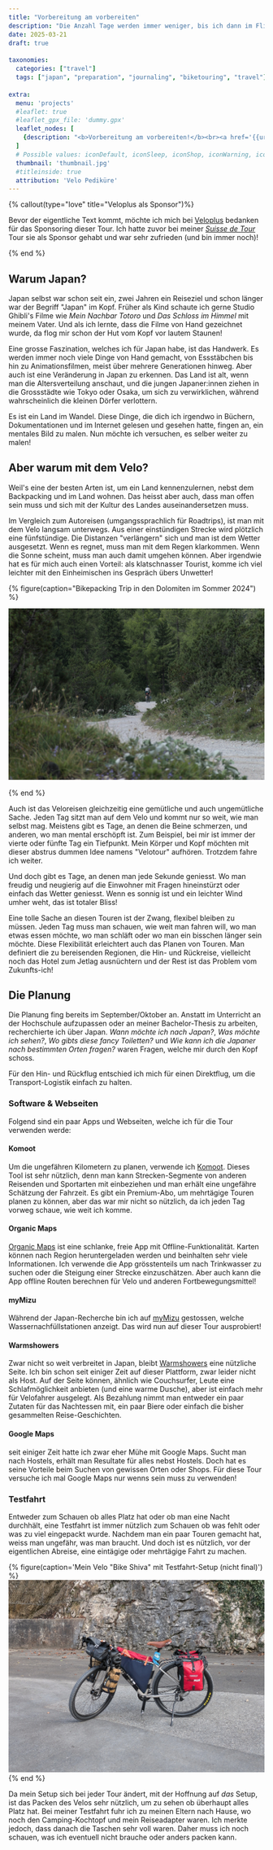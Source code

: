 ```yaml
---
title: "Vorbereitung am vorbereiten" 
description: "Die Anzahl Tage werden immer weniger, bis ich dann im Flieger hocke und Zeit verplempern muss, bis ich in Japan ankomme. Bevor das alles geschiet, muss noch das Velo aufgefrischt werden und ich werde etwas über die Planung dieser Tour erzählen!"
date: 2025-03-21
draft: true

taxonomies:
  categories: ["travel"]
  tags: ["japan", "preparation", "journaling", "biketouring", "travel"]

extra:
  menu: 'projects'
  #leaflet: true
  #leaflet_gpx_file: 'dummy.gpx'
  leaflet_nodes: [
    {description: "<b>Vorbereitung am vorbereiten!</b><br><a href='{{url}}'>Journal Link</a>", coordinates: [47.0507621319826, 8.310224275003634], icon: "iconDefault", focus: false}
  ]
  # Possible values: iconDefault, iconSleep, iconShop, iconWarning, iconForbid, iconStart, iconStop
  thumbnail: 'thumbnail.jpg'
  #titleinside: true
  attribution: 'Velo Pediküre'
---
```


{% callout(type="love" title="Veloplus als Sponsor")%}

Bevor der eigentliche Text kommt, möchte ich mich bei [Veloplus](https://www.veloplus.ch/) bedanken für das Sponsoring dieser Tour. Ich hatte zuvor bei meiner [_Suisse de Tour_](https://blog.veloplus.ch/2022/01/31/suisse-de-tour-eine-reise-durch-die-schweiz/) Tour sie als Sponsor gehabt und war sehr zufrieden (und bin immer noch)!

{% end %}

## Warum Japan?

Japan selbst war schon seit ein, zwei Jahren ein Reiseziel und schon länger war der Begriff "Japan" im Kopf. Früher als Kind schaute ich gerne Studio Ghibli's Filme wie _Mein Nachbar Totoro_ und _Das Schloss im Himmel_  mit meinem Vater. Und als ich lernte, dass die Filme von Hand gezeichnet wurde, da flog mir schon der Hut vom Kopf vor lautem Staunen!

Eine grosse Faszination, welches ich für Japan habe, ist das Handwerk. Es werden immer noch viele Dinge von Hand gemacht, von Essstäbchen bis hin zu Animationsfilmen, meist über mehrere Generationen hinweg. Aber auch ist eine Veränderung in Japan zu erkennen. Das Land ist alt, wenn man die Altersverteilung anschaut, und die jungen Japaner:innen ziehen in die Grossstädte wie Tokyo oder Osaka, um sich zu verwirklichen, während wahrscheinlich die kleinen Dörfer verlottern. 

Es ist ein Land im Wandel. Diese Dinge, die dich ich irgendwo in Büchern, Dokumentationen und im Internet gelesen und gesehen hatte, fingen an, ein mentales Bild zu malen. Nun möchte ich versuchen, es selber weiter zu malen!

## Aber warum mit dem Velo?

Weil's eine der besten Arten ist, um ein Land kennenzulernen, nebst dem Backpacking und im Land wohnen. Das heisst aber auch, dass man offen sein muss und sich mit der Kultur des Landes auseinandersetzen muss.

Im Vergleich zum Autoreisen (umgangssprachlich für Roadtrips), ist man mit dem Velo langsam unterwegs. Aus einer einstündigen Strecke wird plötzlich eine fünfstündige. Die Distanzen "verlängern" sich und man ist dem Wetter ausgesetzt. Wenn es regnet, muss man mit dem Regen klarkommen. Wenn die Sonne scheint, muss man auch damit umgehen können. Aber irgendwie hat es für mich auch einen Vorteil: als klatschnasser Tourist, komme ich viel leichter mit den Einheimischen ins Gespräch übers Unwetter!

{% figure(caption="Bikepacking Trip in den Dolomiten im Sommer 2024") %}

![](warumvelo.jpg)

{% end %}

Auch ist das Veloreisen gleichzeitig eine gemütliche und auch ungemütliche Sache. Jeden Tag sitzt man auf dem Velo und kommt nur so weit, wie man selbst mag. Meistens gibt es Tage, an denen die Beine schmerzen, und anderen, wo man mental erschöpft ist. Zum Beispiel, bei mir ist immer der vierte oder fünfte Tag ein Tiefpunkt. Mein Körper und Kopf möchten mit dieser abstrus dummen Idee namens "Velotour" aufhören. Trotzdem fahre ich weiter.

Und doch gibt es Tage, an denen man jede Sekunde geniesst. Wo man freudig und neugierig auf die Einwohner mit Fragen hineinstürzt oder einfach das Wetter geniesst. Wenn es sonnig ist und ein leichter Wind umher weht, das ist totaler Bliss!

Eine tolle Sache an diesen Touren ist der Zwang, flexibel bleiben zu müssen. Jeden Tag muss man schauen, wie weit man fahren will, wo man etwas essen möchte, wo man schläft oder wo man ein bisschen länger sein möchte. Diese Flexibilität erleichtert auch das Planen von Touren. Man definiert die zu bereisenden Regionen, die Hin- und Rückreise, vielleicht noch das Hotel zum Jetlag ausnüchtern und der Rest ist das Problem vom Zukunfts-ich!

## Die Planung

Die Planung fing bereits im September/Oktober an. Anstatt im Unterricht an der Hochschule aufzupassen oder an meiner Bachelor-Thesis zu arbeiten, recherchierte ich über Japan. _Wann möchte ich nach Japan?_, _Was möchte ich sehen?_, _Wo gibts diese fancy Toiletten?_ und _Wie kann ich die Japaner nach bestimmten Orten fragen?_ waren Fragen, welche mir durch den Kopf schoss.

Für den Hin- und Rückflug entschied ich mich für einen Direktflug, um die Transport-Logistik einfach zu halten.


### Software & Webseiten

Folgend sind ein paar Apps und Webseiten, welche ich für die Tour verwenden werde:

#### Komoot
Um die ungefähren Kilometern zu planen, verwende ich [Komoot](https://www.komoot.com/). Dieses Tool ist sehr nützlich, denn man kann Strecken-Segmente von anderen Reisenden und Sportarten mit einbeziehen und man erhält eine ungefähre Schätzung der Fahrzeit. Es gibt ein Premium-Abo, um mehrtägige Touren planen zu können, aber das war mir nicht so nützlich, da ich jeden Tag vorweg schaue, wie weit ich komme.

#### Organic Maps
[Organic Maps](https://organicmaps.app/) ist eine schlanke, freie App mit Offline-Funktionalität. Karten können nach Region heruntergeladen werden und beinhalten sehr viele Informationen. Ich verwende die App grösstenteils um nach Trinkwasser zu suchen oder die Steigung einer Strecke einzuschätzen. Aber auch kann die App offline Routen berechnen für Velo und anderen Fortbewegungsmittel! 

#### myMizu
Während der Japan-Recherche bin ich auf [myMizu](https://www.mymizu.co/home-en) gestossen, welche Wassernachfüllstationen anzeigt. Das wird nun auf dieser Tour ausprobiert!

#### Warmshowers
Zwar nicht so weit verbreitet in Japan, bleibt [Warmshowers](https://www.warmshowers.org/) eine nützliche Seite. Ich bin schon seit einiger Zeit auf dieser Plattform, zwar leider nicht als Host. Auf der Seite können, ähnlich wie Couchsurfer, Leute eine Schlafmöglichkeit anbieten (und eine warme Dusche), aber ist einfach mehr für Velofahrer ausgelegt. Als Bezahlung nimmt man entweder ein paar Zutaten für das Nachtessen mit, ein paar Biere oder einfach die bisher gesammelten Reise-Geschichten.

#### Google Maps
seit einiger Zeit hatte ich zwar eher Mühe mit Google Maps. Sucht man nach Hostels, erhält man Resultate für alles nebst Hostels. Doch hat es seine Vorteile beim Suchen von gewissen Orten oder Shops. Für diese Tour versuche ich mal Google Maps nur wenns sein muss zu verwenden! 

### Testfahrt

Entweder zum Schauen ob alles Platz hat oder ob man eine Nacht durchhält, eine Testfahrt ist immer nützlich zum Schauen ob was fehlt oder was zu viel eingepackt wurde. Nachdem man ein paar Touren gemacht hat, weiss man ungefähr, was man braucht. Und doch ist es nützlich, vor der eigentlichen Abreise, eine eintägige oder mehrtägige Fahrt zu machen.

{% figure(caption='Mein Velo "Bike Shiva" mit Testfahrt-Setup (nicht final)') %}
![In the middle of the photo is a touring bicycle with bags attached. It has a handlebar bag with a pouch attached on top, two 5l dry bags as fork bags in the front, a self-made framebag and two red small panniers on the back of the bicycle.](testfahrt-setup.jpg)
{% end %}

Da mein Setup sich bei jeder Tour ändert, mit der Hoffnung auf _das_ Setup, ist das Packen des Velos sehr nützlich, um zu sehen ob überhaupt alles Platz hat. Bei meiner Testfahrt fuhr ich zu meinen Eltern nach Hause, wo noch den Camping-Kochtopf und mein Reiseadapter waren. Ich merkte jedoch, dass danach die Taschen sehr voll waren. Daher muss ich noch schauen, was ich eventuell nicht brauche oder anders packen kann.
